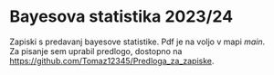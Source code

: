 # Bayesova statistika 2023/24

Zapiski s predavanj bayesove statistike.
Pdf je na voljo v mapi *main*.  
Za pisanje sem uprabil predlogo, dostopno na https://github.com/Tomaz12345/Predloga_za_zapiske.